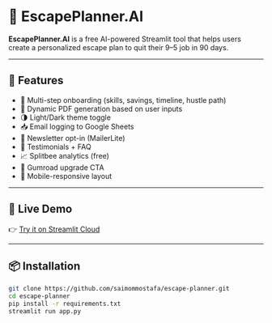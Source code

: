 # 🚀 EscapePlanner.AI

**EscapePlanner.AI** is a free AI-powered Streamlit tool that helps users create a personalized escape plan to quit their 9–5 job in 90 days.

---

## 🔧 Features

- 🔄 Multi-step onboarding (skills, savings, timeline, hustle path)
- 📄 Dynamic PDF generation based on user inputs
- 🌗 Light/Dark theme toggle
- 📥 Email logging to Google Sheets
- 📧 Newsletter opt-in (MailerLite)
- 💬 Testimonials + FAQ
- 📈 Splitbee analytics (free)
- 🛒 Gumroad upgrade CTA
- 📱 Mobile-responsive layout

---

## 🚀 Live Demo

👉 [Try it on Streamlit Cloud](https://escapeplan.streamlit.app)

---

## 📦 Installation

```bash
git clone https://github.com/saimommostafa/escape-planner.git
cd escape-planner
pip install -r requirements.txt
streamlit run app.py
